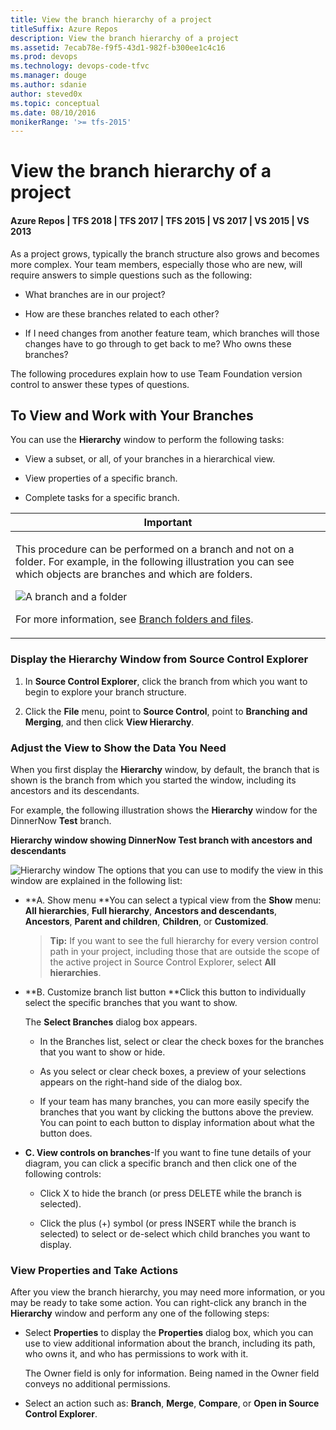 ```yaml
---
title: View the branch hierarchy of a project
titleSuffix: Azure Repos
description: View the branch hierarchy of a project
ms.assetid: 7ecab78e-f9f5-43d1-982f-b300ee1c4c16
ms.prod: devops
ms.technology: devops-code-tfvc
ms.manager: douge
ms.author: sdanie
author: steved0x
ms.topic: conceptual
ms.date: 08/10/2016
monikerRange: '>= tfs-2015'
---
```



# View the branch hierarchy of a project

#### Azure Repos | TFS 2018 | TFS 2017 | TFS 2015 | VS 2017 | VS 2015 | VS 2013

As a project grows, typically the branch structure also grows and becomes more complex. Your team members, especially those who are new, will require answers to simple questions such as the following:

-   What branches are in our project?

-   How are these branches related to each other?

-   If I need changes from another feature team, which branches will those changes have to go through to get back to me? Who owns these branches?

The following procedures explain how to use Team Foundation version control to answer these types of questions.

## To View and Work with Your Branches

You can use the **Hierarchy** window to perform the following tasks:

-   View a subset, or all, of your branches in a hierarchical view.

-   View properties of a specific branch.

-   Complete tasks for a specific branch.

<table>
<thead>
<tr>
<th> <strong>Important</strong></th>
</tr>
</thead>
<tbody>
<tr>
<td><p>This procedure can be performed on a branch and not on a folder. For example, in the following illustration you can see which objects are branches and which are folders.</p>
<p><img src="_img/view-branch-hierarchy-team-project/IC268252.png" title="A branch and a folder" alt="A branch and a folder" /></p>
<p>For more information, see <a href="branch-folders-files.md">Branch folders and files</a>.</p></td>
</tr>
</tbody>
</table>

### Display the Hierarchy Window from Source Control Explorer

1.  In **Source Control Explorer**, click the branch from which you want to begin to explore your branch structure.

2.  Click the **File** menu, point to **Source Control**, point to **Branching and Merging**, and then click **View Hierarchy**.

### Adjust the View to Show the Data You Need

When you first display the **Hierarchy** window, by default, the branch that is shown is the branch from which you started the window, including its ancestors and its descendants.

For example, the following illustration shows the **Hierarchy** window for the DinnerNow **Test** branch.

**Hierarchy window showing DinnerNow Test branch with ancestors and descendants**

![Hierarchy window](_img/view-branch-hierarchy-team-project/IC363705.png)
The options that you can use to modify the view in this window are explained in the following list:

-   **A. Show menu **You can select a typical view from the **Show** menu: **All hierarchies**, **Full hierarchy**, **Ancestors and descendants**, **Ancestors**, **Parent and children**, **Children**, or **Customized**.

    >**Tip:**
    >  If you want to see the full hierarchy for every version control path in your project, including those that are outside the scope of the active project in Source Control Explorer, select **All hierarchies**.

-   **B. Customize branch list button **Click this button to individually select the specific branches that you want to show.

    The **Select Branches** dialog box appears.

    -   In the Branches list, select or clear the check boxes for the branches that you want to show or hide.

    -   As you select or clear check boxes, a preview of your selections appears on the right-hand side of the dialog box.

    -   If your team has many branches, you can more easily specify the branches that you want by clicking the buttons above the preview. You can point to each button to display information about what the button does.

-   **C. View controls on branches**-If you want to fine tune details of your diagram, you can click a specific branch and then click one of the following controls:

    -   Click X to hide the branch (or press DELETE while the branch is selected).

    -   Click the plus (+) symbol (or press INSERT while the branch is selected) to select or de-select which child branches you want to display.

### View Properties and Take Actions

After you view the branch hierarchy, you may need more information, or you may be ready to take some action. You can right-click any branch in the **Hierarchy** window and perform any one of the following steps:

-   Select **Properties** to display the **Properties** dialog box, which you can use to view additional information about the branch, including its path, who owns it, and who has permissions to work with it.

    The Owner field is only for information. Being named in the Owner field conveys no additional permissions.

-   Select an action such as: **Branch**, **Merge**, **Compare**, or **Open in Source Control Explorer**.
